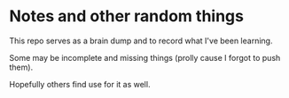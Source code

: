 # Notes and other random things

This repo serves as a brain dump and to record what I've been learning.

Some may be incomplete and missing things (prolly cause I forgot to push them).

Hopefully others find use for it as well. 
